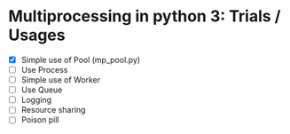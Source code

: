 # Multiprocessing in python 3: Trials / Usages 

- [x] Simple use of Pool  (mp_pool.py)  
- [ ] Use Process
- [ ] Simple use of Worker  
- [ ] Use Queue  
- [ ] Logging  
- [ ] Resource sharing  
- [ ] Poison pill  
